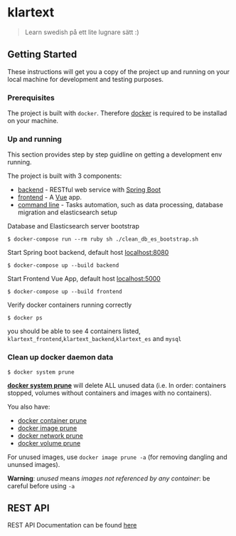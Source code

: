 # klartext
> Learn swedish på ett lite lugnare sätt :)

## Getting Started

These instructions will get you a copy of the project up and running on your local machine for development and testing purposes.

### Prerequisites

The project is built with `docker`. Therefore [docker](https://www.docker.com) is required to be installad on your machine.

### Up and running

This section provides step by step guidline on getting a development env running.

The project is built with 3 components:

  * [backend](https://github.com/chuan-su/klartext/tree/master/backend/README.md)      - RESTful web service with [Spring Boot](https://docs.spring.io/spring-boot/docs/current/reference/htmlsingle/)
  * [frontend](https://github.com/chuan-su/klartext/tree/master/frontend/README.md)     - A [Vue](https://vuejs.org/v2/guide/) app.
  * [command line](https://github.com/chuan-su/klartext/blob/master/ruby-scripts/README.md) - Tasks automation, such as data processing, database migration and elasticsearch setup
  
Database and Elasticsearch server bootstrap

    $ docker-compose run --rm ruby sh ./clean_db_es_bootstrap.sh

Start Spring boot backend, default host [localhost:8080](http://localhost:8080)

    $ docker-compose up --build backend
        
Start Frontend Vue App, default host [localhost:5000](http://localhost:5000)
    
    $ docker-compose up --build frontend

Verify docker containers running correctly
    
    $ docker ps
    
you should be able to see 4 containers listed, `klartext_frontend`,`klartext_backend`,`klartext_es` and `mysql`

### Clean up docker daemon data

    $ docker system prune

**[docker system prune](https://docs.docker.com/engine/reference/commandline/system_prune/)** will delete ALL unused data (i.e. In order: containers stopped, volumes without containers and images with no containers).

You also have:

  * [docker container prune](https://docs.docker.com/engine/reference/commandline/container_prune/)
  * [docker image prune](https://docs.docker.com/engine/reference/commandline/image_prune/)
  * [docker network prune](https://docs.docker.com/engine/reference/commandline/network_prune/)
  * [docker volume prune](https://docs.docker.com/engine/reference/commandline/volume_prune/)

For unused images, use `docker image prune -a` (for removing dangling and ununsed images).

**Warning**: *unused* means *images not referenced by any container*: be careful before using `-a`

## REST API

REST API Documentation can be found [here](https://github.com/chuan-su/klartext/blob/master/backend/API.md)

       

    

    
    


